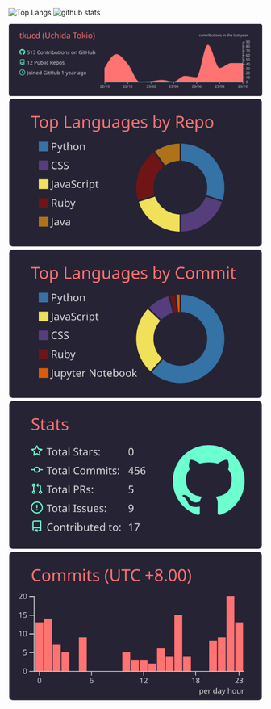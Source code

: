 <p align="left"> 
  <img alt="Top Langs" height="200px" src="https://github-readme-stats.vercel.app/api/top-langs/?username=tkucd&layout=compact&show_icons=true&theme=onedark" />
  <img alt="github stats" height="200px" src="https://github-readme-stats.vercel.app/api?username=tkucd&theme=onedark&show_icons=ture" />
</p>

[![](https://raw.githubusercontent.com/tkucd/tkucd/main/profile-summary-card-output/aura_dark/0-profile-details.svg)](https://github.com/vn7n24fzkq/github-profile-summary-cards)
[![](https://raw.githubusercontent.com/tkucd/tkucd/main/profile-summary-card-output/aura_dark/1-repos-per-language.svg)](https://github.com/vn7n24fzkq/github-profile-summary-cards) [![](https://raw.githubusercontent.com/tkucd/tkucd/main/profile-summary-card-output/aura_dark/2-most-commit-language.svg)](https://github.com/vn7n24fzkq/github-profile-summary-cards)
[![](https://raw.githubusercontent.com/tkucd/tkucd/main/profile-summary-card-output/aura_dark/3-stats.svg)](https://github.com/vn7n24fzkq/github-profile-summary-cards) [![](https://raw.githubusercontent.com/tkucd/tkucd/main/profile-summary-card-output/aura_dark/4-productive-time.svg)](https://github.com/vn7n24fzkq/github-profile-summary-cards)
